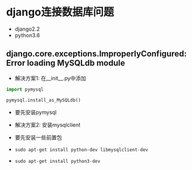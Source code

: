 # django连接数据库问题

- django2.2
- python3.6

## django.core.exceptions.ImproperlyConfigured: Error loading MySQLdb module

- 解决方案1: 在__init__.py中添加

```python
import pymysql

pymysql.install_as_MySQLdb()
```

- 要先安装pymysql

- 解决方案2: 安装mysqlclient
- 要先安装一些前置包
- `sudo apt-get install python-dev libmysqlclient-dev`
- `sudo apt-get install python3-dev`
